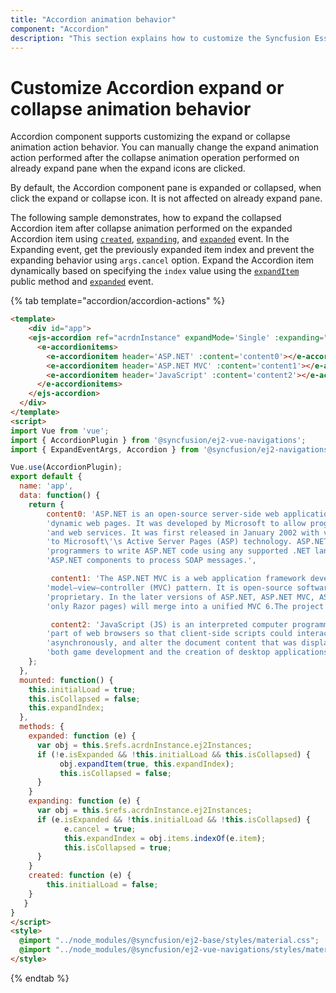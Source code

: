```yaml
---
title: "Accordion animation behavior"
component: "Accordion"
description: "This section explains how to customize the Syncfusion Essential JS 2 Accordion expand and collapse animation action behavior using events."
---
```


# Customize Accordion expand or collapse animation behavior

Accordion component supports customizing the expand or collapse animation action behavior. You can manually change the expand animation action performed after the collapse animation operation performed on already expand pane when the expand icons are clicked.

By default, the Accordion component pane is expanded or collapsed, when click the expand or collapse icon. It is not affected on already expand pane.

The following sample demonstrates, how to expand the collapsed Accordion item after collapse animation performed on the expanded Accordion item using [`created`](../../api/accordion/#created), [`expanding`](../../api/accordion/#expanding), and [`expanded`](../../api/accordion/#expanded) event. In the Expanding event, get the previously expanded item index and prevent the expanding behavior using `args.cancel` option. Expand the Accordion item dynamically based on specifying the `index` value using the [`expandItem`](../../api/accordion/#expanditem) public method and [`expanded`](../../api/accordion/#expanded) event.

{% tab template="accordion/accordion-actions" %}

```html
<template>
    <div id="app">
    <ejs-accordion ref="acrdnInstance" expandMode='Single' :expanding="expanding" :expanded="expanded" :created="created" >
      <e-accordionitems>
        <e-accordionitem header='ASP.NET' :content='content0'></e-accordionitem>
        <e-accordionitem header='ASP.NET MVC' :content='content1'></e-accordionitem>
        <e-accordionitem header='JavaScript' :content='content2'></e-accordionitem>
      </e-accordionitems>
    </ejs-accordion>
  </div>
</template>
<script>
import Vue from 'vue';
import { AccordionPlugin } from '@syncfusion/ej2-vue-navigations';
import { ExpandEventArgs, Accordion } from '@syncfusion/ej2-navigations';

Vue.use(AccordionPlugin);
export default {  
  name: 'app',
  data: function() {
    return {
        content0: 'ASP.NET is an open-source server-side web application framework designed for web development to produce ' +
        'dynamic web pages. It was developed by Microsoft to allow programmers to build dynamic web sites, web applications ' +
        'and web services. It was first released in January 2002 with version 1.0 of the .NET Framework, and is the successor ' +
        'to Microsoft\'\s Active Server Pages (ASP) technology. ASP.NET is built on the Common Language Runtime (CLR), allowing ' +
        'programmers to write ASP.NET code using any supported .NET language. The ASP.NET SOAP extension framework allows ' +
        'ASP.NET components to process SOAP messages.',

         content1: 'The ASP.NET MVC is a web application framework developed by Microsoft, which implements the ' +
        'model–view–controller (MVC) pattern. It is open-source software, apart from the ASP.NET Web Forms component which is ' +
        'proprietary. In the later versions of ASP.NET, ASP.NET MVC, ASP.NET Web API, and ASP.NET Web Pages (a platform using ' +
        'only Razor pages) will merge into a unified MVC 6.The project is called ASP.NET vNext.',

         content2: 'JavaScript (JS) is an interpreted computer programming language. It was originally implemented as ' +
        'part of web browsers so that client-side scripts could interact with the user, control the browser, communicate ' +
        'asynchronously, and alter the document content that was displayed.[5] More recently, however, it has become common in ' +
        'both game development and the creation of desktop applications.',
    };
  },
  mounted: function() {
    this.initialLoad = true;
    this.isCollapsed = false;
    this.expandIndex;
  },
  methods: {
    expanded: function (e) {
      var obj = this.$refs.acrdnInstance.ej2Instances;
      if (!e.isExpanded && !this.initialLoad && this.isCollapsed) {
           obj.expandItem(true, this.expandIndex);
           this.isCollapsed = false;
      }
    }
    expanding: function (e) {
      var obj = this.$refs.acrdnInstance.ej2Instances;
      if (e.isExpanded && !this.initialLoad && !this.isCollapsed) {
            e.cancel = true;
            this.expandIndex = obj.items.indexOf(e.item);
            this.isCollapsed = true;
      }
    }
    created: function (e) {
        this.initialLoad = false;
    }
   }
}
</script>
<style>
  @import "../node_modules/@syncfusion/ej2-base/styles/material.css";
  @import "../node_modules/@syncfusion/ej2-vue-navigations/styles/material.css";
</style>
```

{% endtab %}